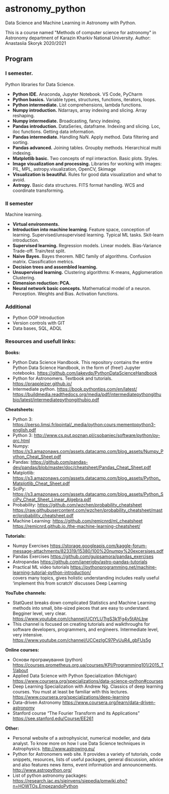 ﻿# astronomy_python
Data Science and Machine Learning in Astronomy with Python.  

This is a course named "Methods of computer science for astronomy" in Astronomy department of Karazin Kharkiv National University. 
Author: Anastasiia Skoryk
2020/2021 

## Program

### I semester. 
Python libraries for Data Science. 
- **Python IDE.** Anaconda, Jupyter Notebook. VS Code, PyCharm
- **Python basics.** Variable types, structures, functions, iterators, loops. 
- **Python intermediate.** List comprehensions, lambda functions. 
- **Numpy introduction.** Ndarrays, array indexing and slicing. Array reshaping. 
- **Numpy intermediate.** Broadcasting, fancy indexing.
- **Pandas introduction.** DataSeries, dataframe. Indexing and slicing. Loc, iloc functions. Getting data information.
- **Pandas intermediate.** Handling NaN. Apply method. Data filtering and sorting. 
- **Pandas advanced.** Joining tables. Groupby methods. Hierarchical multi indexing. 
- **Matplotlib basic.** Two concepts of mpl interaction. Basic plots. Styles.  
- **Image visualization and processing.** Libraries for working with images: PIL, MPL, astropy.visualization, OpenCV, Skimage 
- **Visualization is beautiful.** Rules for good data visualization and what to avoid.
- **Astropy.** Basic data structures. FITS format handling. WCS and coordinate transforming. 


### II semester
Machine learning. 
- **Virtual environments.**
- **Introduction into machine learning**. Feature space, conception of learning. Supervised/unsupervised learning. Typical ML tasks. Skit-learn introduction. 
- **Supervised learning.** Regression models. Linear models. Bias-Variance Trade-off. Train/test split. 
- **Naive Bayes.** Bayes theorem. NBC family of algorithms. Confusion matrix. Classification metrics.
- **Decision trees and assembled learning.** 
- **Unsupervised learning.** Clustering algorithms: K-means, Agglomeration Clustering. 
- **Dimension reduction: PCA.**
- **Neural network basic concepts.** Mathematical model of a neuron. Perception. Weights and Bias. Activation functions.


### Additional
- Python OOP Introduction
- Version controls with GIT
- Data bases, SQL, ADQL


### Resources and usefull links: 
**Books:** 
- Python Data Science Handbook. This repository contains the entire Python Data Science Handbook, in the form of (free!) Jupyter notebooks. https://github.com/jakevdp/PythonDataScienceHandbook 
- Python for Astronomers. Textbook and tutorials. https://prappleizer.github.io/ 
- Intermediate python. https://book.pythontips.com/en/latest/ https://buildmedia.readthedocs.org/media/pdf/intermediatepythongithubio/latest/intermediatepythongithubio.pdf

**Cheatsheets:** 
- Python 3: https://perso.limsi.fr/pointal/_media/python:cours:mementopython3-english.pdf
- Python 3: http://www.cs.put.poznan.pl/csobaniec/software/python/py-qrc.html 
- Numpy: https://s3.amazonaws.com/assets.datacamp.com/blog_assets/Numpy_Python_Cheat_Sheet.pdf
- Pandas: https://github.com/pandas-dev/pandas/blob/master/doc/cheatsheet/Pandas_Cheat_Sheet.pdf
- Matplotlib: https://s3.amazonaws.com/assets.datacamp.com/blog_assets/Python_Matplotlib_Cheat_Sheet.pdf
- SciPy: https://s3.amazonaws.com/assets.datacamp.com/blog_assets/Python_SciPy_Cheat_Sheet_Linear_Algebra.pdf
- Probability:
https://github.com/wzchen/probability_cheatsheet 
https://raw.githubusercontent.com/wzchen/probability_cheatsheet/master/probability_cheatsheet.pdf 
- Machine Learning:
https://github.com/remicnrd/ml_cheatsheet  
https://remicnrd.github.io./the-machine-learning-cheatsheet/   

**Tutorials:**
- Numpy Exercises https://storage.googleapis.com/kaggle-forum-message-attachments/823319/15380/100%20numpy%20excersises.pdf 
- Pandas Exercises https://github.com/guipsamora/pandas_exercises 
- Astropandas https://github.com/janerigby/astro-pandas-tutorials
- Practical ML video tutorials https://pythonprogramming.net/machine-learning-tutorial-python-introduction/  
	covers many topics, gives holistic understanding
	includes really useful ‘implement this from scratch’ 
	discusses Deep Learning  

**YouTube channels:**
- StatQuest breaks down complicated Statistics and Machine Learning methods into small, bite-sized pieces that are easy to understand. Begginer level, very clear. https://www.youtube.com/channel/UCtYLUTtgS3k1Fg4y5tAhLbw
- This channel is focused on creating tutorials and walkthroughs for software developers, programmers, and engineers. Intermediate level, very intensive. https://www.youtube.com/channel/UCCezIgC97PvUuR4_gbFUs5g

**Online courses:** 
- Основи програмування (python) https://courses.prometheus.org.ua/courses/KPI/Programming101/2015_T1/about 
- Applied Data Science with Python Specialization (Michigan) https://www.coursera.org/specializations/data-science-python#courses 
- Deep Learning Specialization with Andrew Ng. Classics of deep learning courses. You must at least be familiar with this lectures.  https://www.coursera.org/specializations/deep-learning 
- Data-driven Astronomy https://www.coursera.org/learn/data-driven-astronomy 
- Stanford course “The Fourier Transform and its Applications” https://see.stanford.edu/Course/EE261 


**Other:**
- Personal website of a astrophysicist, numerical modeller, and data analyst. To know more on how I use Data Science techniques in Astrophysics. 
http://www.astrowing.eu/ 
- Python for Astronomers web site. It provides a variety of tutorials, code snippets, resources, lists of useful packages, general discussion, advice and also features news items, event information and announcements. http://www.astropython.org/
- List of python astronomy packages: https://research.iac.es/sieinvens/siepedia/pmwiki.php?n=HOWTOs.EmpezandoPython

